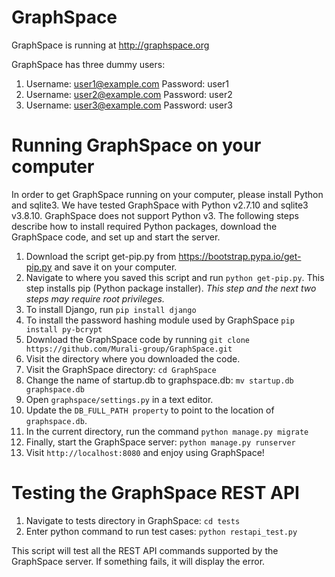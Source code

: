 GraphSpace 
================

GraphSpace is running at http://graphspace.org

GraphSpace has three dummy users: 

1. Username: user1@example.com Password: user1
2. Username: user2@example.com Password: user2
3. Username: user3@example.com Password: user3

Running GraphSpace on your computer
===================================

In order to get GraphSpace running on your computer, please install Python and sqlite3. We have tested GraphSpace with Python v2.7.10 and sqlite3 v3.8.10. GraphSpace does not support Python v3. The following steps describe how to install required Python packages, download the GraphSpace code, and set up and start the server.

1. Download the script get-pip.py from https://bootstrap.pypa.io/get-pip.py and save it on your computer.
2. Navigate to where you saved this script and run `python get-pip.py`. This step installs pip (Python package installer). *This step and the next two steps may  require root privileges.*
3. To install Django, run `pip install django`
4. To install the password hashing module used by GraphSpace `pip install py-bcrypt`
5. Download the GraphSpace code by running `git clone https://github.com/Murali-group/GraphSpace.git`
6. Visit the directory where you downloaded the code. 
7. Visit the GraphSpace directory: `cd GraphSpace`
8. Change the name of startup.db to graphspace.db: `mv startup.db graphspace.db`
9. Open `graphspace/settings.py` in a text editor.
10. Update the `DB_FULL_PATH property` to point to the location of `graphspace.db`. 
11. In the current directory, run the command `python manage.py migrate`
11. Finally, start the GraphSpace server: `python manage.py runserver`
12. Visit `http://localhost:8080` and enjoy using GraphSpace!

Testing the GraphSpace REST API
=================================

1. Navigate to tests directory in GraphSpace: `cd tests`
2. Enter python command to run test cases: `python restapi_test.py`

This script will test all the REST API commands supported by the GraphSpace server.  If something fails, it will display the error.
